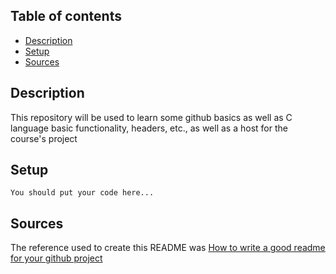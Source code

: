 ## Table of contents
* [Description](#description)
* [Setup](#setup)
* [Sources](#sources)

## Description
This repository will be used to learn some github basics as well as C language basic functionality, headers, etc., as well as a host for the course's project

## Setup

```
You should put your code here...
```

## Sources

The reference used to create this README was [How to write a good readme for your github project](https://bulldogjob.com/news/449-how-to-write-a-good-readme-for-your-github-project) 
